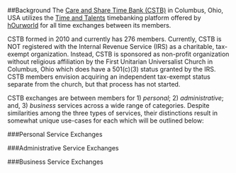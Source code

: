 ##Background
The [Care and Share Time Bank (CSTB)](https://www.hourworld.org/bank/?hw=1057) in Columbus, Ohio, USA utilizes the [Time and Talents](http://hourworld.org/_TimeAndTalents.htm) timebanking platform offered by [hOurworld](http://hourworld.org/index.htm) for all time exchanges between its members.

CSTB formed in 2010 and currently has 276 members.  Currently, CSTB is NOT registered with the Internal Revenue Service (IRS) as a charitable, tax-exempt organization.  Instead, CSTB is sponsored as non-profit organization without religious affiliation by the First Unitarian Universalist Church in Columbus, Ohio which does have a 501(c)(3) status granted by the IRS.  CSTB members envision acquiring an independent tax-exempt status separate from the church, but that process has not started.

CSTB exchanges are between members for 1) _personal_; 2) _administrative_; and, 3) _business_ services across a wide range of categories.  Despite similarities among the three types of services, their distinctions result in somewhat unique use-cases for each which will be outlined below:

###Personal Service Exchanges


###Administrative Service Exchanges


###Business Service Exchanges
